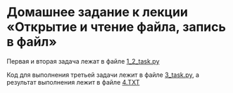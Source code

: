 # Домашнее задание к лекции «Открытие и чтение файла, запись в файл»


Первая и вторая задача лежат в файле [1_2_task.py](https://github.com/NadezhdaLimanova/cook_book_and_text/blob/main/1_2_task.py)

Код для выполнения третьей задачи лежит в файле [3_task.py](https://github.com/NadezhdaLimanova/cook_book_and_text/blob/main/3_task.py),
а результат выполнения лежит в файле [4.TXT](https://github.com/NadezhdaLimanova/cook_book_and_text/blob/main/4.TXT)
